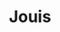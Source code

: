 ---
title: "Jouis"
summary: "Jouis are a 5 piece band based in Brighton, UK. Combining Jazz, Psychedelia and Progressive Rock, their sounds are designed to open your mind, and spirit you away to new lucid dimensions. Jouis is a French word roughly translated as 'high enjoyment' , a philosophy the band has upheld since its inception in 2008 at the Brighton Institute of Modern Music. Playing regular shows across the UK, they quickly began cultivating a dedicated fan base, releasing 2 EPs and a 7” single, and drawing the attention of BBC 6 Music. Fast forward to June 2013, and Jouis embarked on a mission to build their own analogue studio in an office block in Brighton – a space where they now live and work. With the help from producer Phill Brown , they recorded their debut album, Dojo, live to tape. The resulting 9 tracks make for bold, confident, listening. Opening track All That Is And Is One flutters through wandering whimsy, shimmering guitar work and an ever propulsive rhythmic flex. Elsewhere Lp’s spindly opening guitar line evolves the track into Tame Impala territory, before the album truly finds its groove in a psychotropic mix of jazz and beat grooves, gentle psychedelia, and perfect four part Magical Mystery Tour-esque harmonies. You get the feeling that every passage has been poured over by the band. Jouis named their album Dojo. It’s a place of learning and a state of mind. Their journey from building the studio, through recording to tape, to releasing, has been a learning curve. On Dojo, Jouis embrace that curve, turning it inside out and intertwining it with their own personalities and ethos. Jouis have appeared at: Glastonbury, Secret Garden Party, Lounge On The Farm and Camden Crawl. Members: Members: Louis Pavlo , Joe Potter , Joe Woodham , Jack Dunwoody , Adam Johnson"
slug: "jouis"
image: "jouis.jpg"
apple_music_artist_url: "https://music.apple.com/gb/artist/jouis/320815609"
wikipedia_url: "none"
---